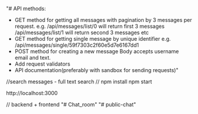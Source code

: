 "# 
API methods:
- GET method for getting all messages with pagination by 3 messages per request.
e.g. 
/api/messages/list/0 will return first 3 messages
/api/messages/list/1 will return second 3 messages
etc
- GET method for getting single message by unique identifier
e.g.
/api/messages/single/59f7303c2f60e5d7e6167dd1
- POST method for creating a new message
Body accepts username email and text.
- Add request validators
- API documentation(preferably with sandbox for sending requests)" 

//search messages - full text search
// 
npm install
npm start

http://localhost:3000

// backend + frontend
"# Chat_room" 
"# public-chat" 
